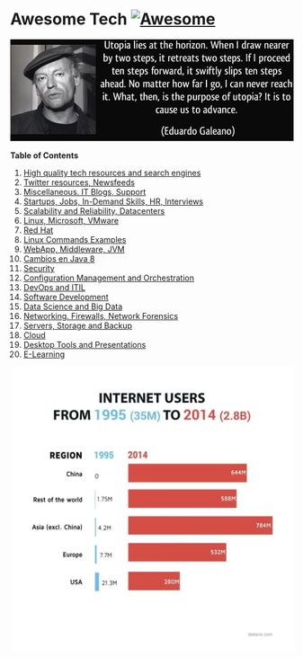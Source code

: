 # Awesome Tech [![Awesome](https://cdn.rawgit.com/sindresorhus/awesome/d7305f38d29fed78fa85652e3a63e154dd8e8829/media/badge.svg)](https://github.com/sindresorhus/awesome)

<div class="container">
<img alt="Utopia Eduardo Galeano" src="images/utopia_eduardo_galeano.png">
<div id="player"></div>
</div>

**Table of Contents**

1. [High quality tech resources and search engines](high-quality-tech-resources.md)
2. [Twitter resources, Newsfeeds](twitter.md)
3. [Miscellaneous. IT Blogs, Support](it-blogs.md)
4. [Startups, Jobs, In-Demand Skills, HR, Interviews](startups.md)
5. [Scalability and Reliability, Datacenters](scalability.md)
6. [Linux, Microsoft, VMware](linux-microsoft.md)
7. [Red Hat](redhat.md)
8. [Linux Commands Examples](linux-commands-examples.md)
9. [WebApp, Middleware, JVM](webapp.md)
10. [Cambios en Java 8](jvm-mem.md)
11. [Security](security.md)
12. [Configuration Management and Orchestration](config-mgmt.md)
13. [DevOps and ITIL](devops-itil.md)
14. [Software Development](sw-devel.md)
15. [Data Science and Big Data](data-science.md)
16. [Networking. Firewalls, Network Forensics](networking.md)
17. [Servers, Storage and Backup](servers-storage-backup.md)
18. [Cloud](cloud.md)
19. [Desktop Tools and Presentations](desktop-tools.md)
20. [E-Learning](e-learning.md)

[![internet users](images/internet-users.jpeg)](http://dadaviz.com/i/4164)

<!-- <iframe width="100%" height="45" src="https://www.youtube.com/embed/uuvDToxhZO0?rel=0&amp;autohide=2&amp;showinfo=0&amp;autoplay=1&amp;controls=2&amp;start=33&amp;end=82" frameborder="0" allowfullscreen></iframe> -->
